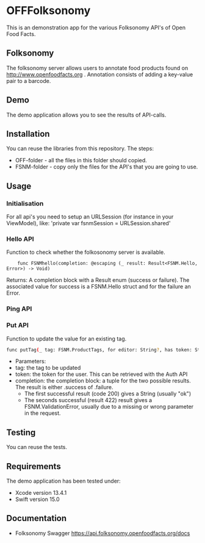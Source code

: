 #  OFFFolksonomy

This is an demonstration app for the various Folksonomy API's of Open Food Facts.

## Folksonomy
The folksonomy server allows users to annotate food products found on http://www.openfoodfacts.org . Annotation consists of adding a key-value pair to a barcode. 

## Demo
The demo application allows you to see the results of API-calls.

## Installation
You can reuse the libraries from this repository. The steps:
- OFF-folder - all the files in this folder should copied.
- FSNM-folder - copy only the files for the API's that you are going to use.

## Usage
### Initialisation
For all api's you need to setup an URLSession (for instance in your ViewModel), like:
'private var fsnmSession = URLSession.shared'
### Hello API
Function to check whether the folkosonomy server is available.
```    
    func FSNMhello(completion: @escaping (_ result: Result<FSNM.Hello, Error>) -> Void)
```
Returns: A completion block with a Result enum (success or failure). The associated value for success is a FSNM.Hello struct and for the failure an Error.
### Ping API
### Put API
Function to update the value for an existing tag.
```bash
func putTag(_ tag: FSNM.ProductTags, for editor: String?, has token: String?, completion: @escaping (_ result: (Result<String, Error>?, Result<FSNM.ValidationError, Error>?) ) -> Void)'
```
- Parameters:
 - tag:  the tag to be updated
 - token: the token for the user. This can be retrieved with the Auth API
 - completion: the completion block: a tuple for the two possible results. The result is either .success of .failure.
    - The first successful result (code 200) gives a String (usually "ok")
    - The seconds successful (result 422) result gives a FSNM.ValidationError, usually due to a missing or wrong parameter in the request.

## Testing
You can reuse the tests.

## Requirements
The demo application has been tested under:
- Xcode version 13.4.1
- Swift version 15.0

## Documentation
- Folksonomy Swagger https://api.folksonomy.openfoodfacts.org/docs
